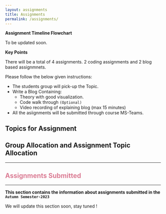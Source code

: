 ```yaml
---
layout: assignments
title: Assignments
permalink: /assignments/
---
```

**Assignment Timeline Flowchart**

To be updated soon.

**Key Points**

There will be a total of 4 assignments. 2 coding assignments and 2 blog based assignmnets.


Please follow the below given instructions:

- The students group will pick-up the Topic.
- Write a Blog Containing:
    - Theory with good visualization.
    - Code walk through `(Optional)`
    - Video recording of explaining blog (max 15 minutes)
- All the asiignments will be submitted through course MS-Teams.

<h2>Topics for Assignment</h2>
<!-- <p>Click on PDF to open the file: <a title="Download problems (pdf)" href="https://drive.google.com/file/d/1_JRu1NF-f5HPyhz7HcFCxB7VeERGT9or/view?usp=sharing"><i class="fas fa-file-pdf"></i></a></p> -->


<h2>Group Allocation and Assignment Topic Allocation</h2>
<!-- <p>Click on PDF to open the file: <a title="Download problems (pdf)" href="https://drive.google.com/file/d/1R4Bh8vm7l3JL7_3C2a1UverRDuPC3fyX/view?usp=sharing"><i class="fas fa-file-pdf"></i></a></p> -->


--------------------------------------------------------------------------------------------------------------------------------

<h2 style="color: #da7b93;"><b>Assignments Submitted</b></h2>

--------------------------------------------------------------------------------------------------------------------------------

**This section contains the information about assignments submitted in the ```Autumn Semester-2023```**

We will update this section soon, stay tuned !